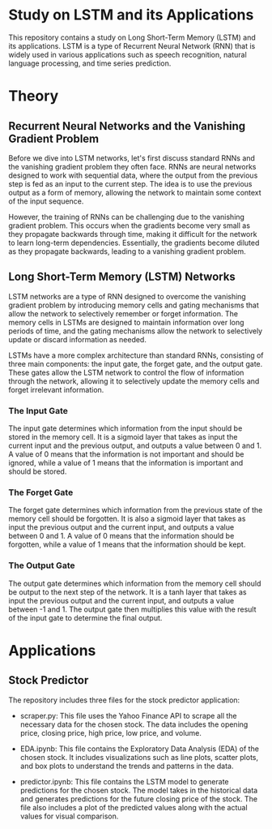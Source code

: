 # Study on LSTM and its Applications
This repository contains a study on Long Short-Term Memory (LSTM) and its applications. LSTM is a type of Recurrent Neural Network (RNN) that is widely used in various applications such as speech recognition, natural language processing, and time series prediction.

# Theory

## Recurrent Neural Networks and the Vanishing Gradient Problem
Before we dive into LSTM networks, let's first discuss standard RNNs and the vanishing gradient problem they often face. RNNs are neural networks designed to work with sequential data, where the output from the previous step is fed as an input to the current step. The idea is to use the previous output as a form of memory, allowing the network to maintain some context of the input sequence.

However, the training of RNNs can be challenging due to the vanishing gradient problem. This occurs when the gradients become very small as they propagate backwards through time, making it difficult for the network to learn long-term dependencies. Essentially, the gradients become diluted as they propagate backwards, leading to a vanishing gradient problem.

## Long Short-Term Memory (LSTM) Networks
LSTM networks are a type of RNN designed to overcome the vanishing gradient problem by introducing memory cells and gating mechanisms that allow the network to selectively remember or forget information. The memory cells in LSTMs are designed to maintain information over long periods of time, and the gating mechanisms allow the network to selectively update or discard information as needed.

LSTMs have a more complex architecture than standard RNNs, consisting of three main components: the input gate, the forget gate, and the output gate. These gates allow the LSTM network to control the flow of information through the network, allowing it to selectively update the memory cells and forget irrelevant information.

### The Input Gate
The input gate determines which information from the input should be stored in the memory cell. It is a sigmoid layer that takes as input the current input and the previous output, and outputs a value between 0 and 1. A value of 0 means that the information is not important and should be ignored, while a value of 1 means that the information is important and should be stored.

### The Forget Gate
The forget gate determines which information from the previous state of the memory cell should be forgotten. It is also a sigmoid layer that takes as input the previous output and the current input, and outputs a value between 0 and 1. A value of 0 means that the information should be forgotten, while a value of 1 means that the information should be kept.

### The Output Gate
The output gate determines which information from the memory cell should be output to the next step of the network. It is a tanh layer that takes as input the previous output and the current input, and outputs a value between -1 and 1. The output gate then multiplies this value with the result of the input gate to determine the final output.

# Applications

## Stock Predictor
The repository includes three files for the stock predictor application:

- scraper.py: This file uses the Yahoo Finance API to scrape all the necessary data for the chosen stock. The data includes the opening price, closing price, high price, low price, and volume.

- EDA.ipynb: This file contains the Exploratory Data Analysis (EDA) of the chosen stock. It includes visualizations such as line plots, scatter plots, and box plots to understand the trends and patterns in the data.

- predictor.ipynb: This file contains the LSTM model to generate predictions for the chosen stock. The model takes in the historical data and generates predictions for the future closing price of the stock. The file also includes a plot of the predicted values along with the actual values for visual comparison.
